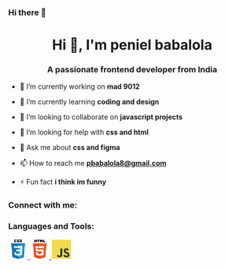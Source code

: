 ### Hi there 👋

<h1 align="center">Hi 👋, I'm peniel babalola</h1>
<h3 align="center">A passionate frontend developer from India</h3>

- 🔭 I’m currently working on **mad 9012**

- 🌱 I’m currently learning **coding and design**

- 👯 I’m looking to collaborate on **javascript projects**

- 🤝 I’m looking for help with **css and html**

- 💬 Ask me about **css and figma**

- 📫 How to reach me **pbabalola8@gmail.com**

- ⚡ Fun fact **i think im funny**

<h3 align="left">Connect with me:</h3>
<p align="left">
</p>

<h3 align="left">Languages and Tools:</h3>
<p align="left"> <a href="https://www.w3schools.com/css/" target="_blank" rel="noreferrer"> <img src="https://raw.githubusercontent.com/devicons/devicon/master/icons/css3/css3-original-wordmark.svg" alt="css3" width="40" height="40"/> </a> <a href="https://www.w3.org/html/" target="_blank" rel="noreferrer"> <img src="https://raw.githubusercontent.com/devicons/devicon/master/icons/html5/html5-original-wordmark.svg" alt="html5" width="40" height="40"/> </a> <a href="https://developer.mozilla.org/en-US/docs/Web/JavaScript" target="_blank" rel="noreferrer"> <img src="https://raw.githubusercontent.com/devicons/devicon/master/icons/javascript/javascript-original.svg" alt="javascript" width="40" height="40"/> </a> </p>

